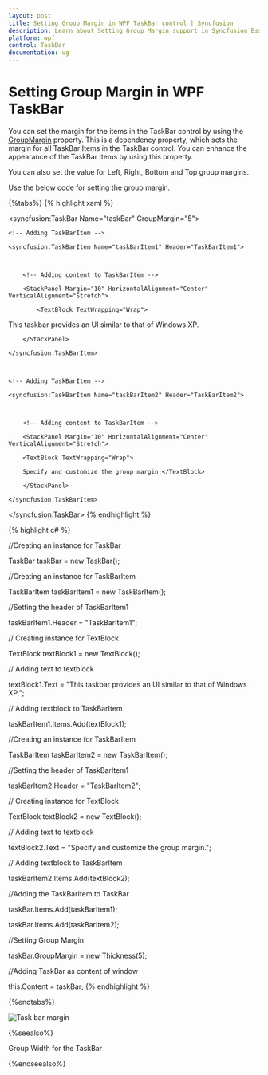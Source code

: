 ```yaml
---
layout: post
title: Setting Group Margin in WPF TaskBar control | Syncfusion
description: Learn about Setting Group Margin support in Syncfusion Essential Studio WPF TaskBar control, its elements and more.
platform: wpf
control: TaskBar
documentation: ug
---
```


# Setting Group Margin in WPF TaskBar

You can set the margin for the items in the TaskBar control by using the [GroupMargin](https://help.syncfusion.com/cr/wpf/Syncfusion.Windows.Tools.Controls.TaskBar.html#Syncfusion_Windows_Tools_Controls_TaskBar_GroupMargin) property. This is a dependency property, which sets the margin for all TaskBar Items in the TaskBar control. You can enhance the appearance of the TaskBar Items by using this property.

You can also set the value for Left, Right, Bottom and Top group margins.

Use the below code for setting the group margin.

{%tabs%}
{% highlight xaml %}



<!-- Adding TaskBar that have group margin is 5 -->

<syncfusion:TaskBar Name="taskBar" GroupMargin="5">



    <!-- Adding TaskBarItem -->

    <syncfusion:TaskBarItem Name="taskBarItem1" Header="TaskBarItem1">



        <!-- Adding content to TaskBarItem -->

        <StackPanel Margin="10" HorizontalAlignment="Center" 										VerticalAlignment="Stretch">

            <TextBlock TextWrapping="Wrap">

This taskbar provides an UI similar to that of Windows XP.</TextBlock>

        </StackPanel>

    </syncfusion:TaskBarItem>



    <!-- Adding TaskBarItem -->

    <syncfusion:TaskBarItem Name="taskBarItem2" Header="TaskBarItem2">



        <!-- Adding content to TaskBarItem -->

        <StackPanel Margin="10" HorizontalAlignment="Center" 												VerticalAlignment="Stretch">

        <TextBlock TextWrapping="Wrap">

        Specify and customize the group margin.</TextBlock>

        </StackPanel>

    </syncfusion:TaskBarItem>

</syncfusion:TaskBar>
{% endhighlight %}


{% highlight c# %}




//Creating an instance for TaskBar

TaskBar taskBar = new TaskBar();



//Creating an instance for TaskBarItem

TaskBarItem taskBarItem1 = new TaskBarItem();



//Setting the header of TaskBarItem1

taskBarItem1.Header = "TaskBarItem1";



// Creating instance for TextBlock

TextBlock textBlock1 = new TextBlock();



// Adding text to textblock

textBlock1.Text = "This taskbar provides an UI similar to that of Windows XP.";



// Adding textblock to TaskBarItem

taskBarItem1.Items.Add(textBlock1);



//Creating an instance for TaskBarItem

TaskBarItem taskBarItem2 = new TaskBarItem();



//Setting the header of TaskBarItem1

taskBarItem2.Header = "TaskBarItem2";



// Creating instance for TextBlock

TextBlock textBlock2 = new TextBlock();



// Adding text to textblock

textBlock2.Text = "Specify and customize the group margin.";



// Adding textblock to TaskBarItem

taskBarItem2.Items.Add(textBlock2);



//Adding the TaskBarItem to TaskBar

taskBar.Items.Add(taskBarItem1);

taskBar.Items.Add(taskBarItem2);  



//Setting Group Margin

taskBar.GroupMargin = new Thickness(5);



//Adding TaskBar as content of window

this.Content = taskBar; 
{% endhighlight %}

{%endtabs%}


![Task bar margin](Setting-Group-Margin_images/Setting-Group-Margin_img1.jpeg)





{%seealso%}

Group Width for the TaskBar

{%endseealso%}

